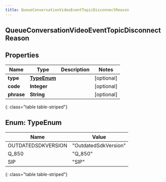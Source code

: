 ```yaml
---
title: QueueConversationVideoEventTopicDisconnectReason
---
```

## QueueConversationVideoEventTopicDisconnectReason


## Properties

| Name | Type | Description | Notes |
| ------------ | ------------- | ------------- | ------------- |
| **type** | [**TypeEnum**](#TypeEnum) |  |  [optional] |
| **code** | **Integer** |  |  [optional] |
| **phrase** | **String** |  |  [optional] |
{: class="table table-striped"}


<a name="TypeEnum"></a>

## Enum: TypeEnum

| Name | Value |
| ---- | ----- |
| OUTDATEDSDKVERSION | &quot;OutdatedSdkVersion&quot; |
| Q_850 | &quot;Q_850&quot; |
| SIP | &quot;SIP&quot; |
{: class="table table-striped"}



